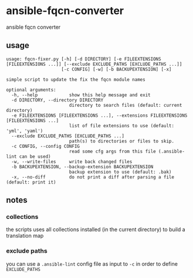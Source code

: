 # ansible-fqcn-converter
ansible fqcn converter

## usage
```
usage: fqcn-fixer.py [-h] [-d DIRECTORY] [-e FILEEXTENSIONS [FILEEXTENSIONS ...]] [--exclude EXCLUDE_PATHS [EXCLUDE_PATHS ...]]
                     [-c CONFIG] [-w] [-b BACKUPEXTENSION] [-x]

simple script to update the fix the fqcn module names

optional arguments:
  -h, --help            show this help message and exit
  -d DIRECTORY, --directory DIRECTORY
                        directory to search files (default: current directory)
  -e FILEEXTENSIONS [FILEEXTENSIONS ...], --extensions FILEEXTENSIONS [FILEEXTENSIONS ...]
                        list of file extensions to use (default: 'yml', 'yaml')
  --exclude EXCLUDE_PATHS [EXCLUDE_PATHS ...]
                        path(s) to directories or files to skip.
  -c CONFIG, --config CONFIG
                        read some cfg args from this file (.ansible-lint can be used)
  -w, --write-files     write back changed files
  -b BACKUPEXTENSION, --backup-extension BACKUPEXTENSION
                        backup extension to use (default: .bak)
  -x, --no-diff         do not print a diff after parsing a file (default: print it)
```

## notes

### collections
the scripts uses all collections installed (in the current directory) to build a translation map

### exclude paths
you can use a `.ansible-lint` config file as input to `-c` in order to define `EXCLUDE_PATHS`
